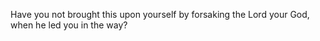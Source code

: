 Have you not brought this upon yourself by forsaking the Lord your God, when he led you in the way?
